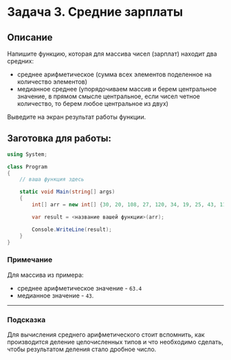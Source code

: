 # Задача 3. Средние зарплаты

## Описание

Напишите функцию, которая для массива чисел (зарплат) находит два средних:

- среднее арифметическое (сумма всех элементов поделенное на количество элементов)
- медианное среднее (упорядочиваем массив и берем центральное значение, в прямом смысле центральное, если чисел четное количество, то берем любое центральное из двух)

Выведите на экран результат работы функции.

## Заготовка для работы:

```cs
using System;

class Program
{
    // ваша функция здесь

    static void Main(string[] args)
    {
        int[] arr = new int[] {30, 20, 108, 27, 120, 34, 19, 25, 43, 112, 48, 20, 37, 23, 101, 43, 98, 54, 23, 204, 58, 88, 212, 32, 27, 43, 56, 77, 33, 87};

        var result = <название вашей функции>(arr);

        Console.WriteLine(result);
    }
}
```

### Примечание

Для массива из примера:

- среднее арифметическое значение - `63.4`
- медианное значение - `43`.

---

### Подсказка

Для вычисления среднего арифметического стоит вспомнить, как производится деление целочисленных типов и что необходимо сделать, чтобы результатом деления стало дробное число.
